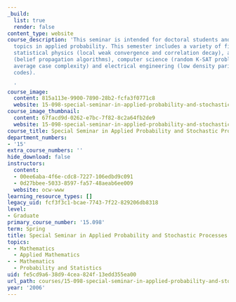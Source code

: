 ```yaml
---
_build:
  list: true
  render: false
content_type: website
course_description: 'This seminar is intended for doctoral students and discusses
  topics in applied probability. This semester includes a variety of fields, namely
  statistical physics (local weak convergence and correlation decay), artificial intelligence
  (belief propagation algorithms), computer science (random K-SAT problem, coloring,
  average case complexity) and electrical engineering (low density parity check (LDPC)
  codes).

  '
course_image:
  content: 815a113e-9900-7890-28b2-fcfa3f0771c8
  website: 15-098-special-seminar-in-applied-probability-and-stochastic-processes-spring-2006
course_image_thumbnail:
  content: 67facd9d-0262-e7bc-7f82-8c2a64fb2de9
  website: 15-098-special-seminar-in-applied-probability-and-stochastic-processes-spring-2006
course_title: Special Seminar in Applied Probability and Stochastic Processes
department_numbers:
- '15'
extra_course_numbers: ''
hide_download: false
instructors:
  content:
  - 00ee6aba-4f6e-cdc8-7227-106edbd9c091
  - 0d27bbee-5033-8597-fa57-48aeab6ee009
  website: ocw-www
learning_resource_types: []
legacy_uid: fcf3f3c1-bcae-7743-7f22-829206db8318
level:
- Graduate
primary_course_number: '15.098'
term: Spring
title: Special Seminar in Applied Probability and Stochastic Processes
topics:
- - Mathematics
  - Applied Mathematics
- - Mathematics
  - Probability and Statistics
uid: fe5cd9a6-38d9-4cea-824f-13edd355ea00
url_path: courses/15-098-special-seminar-in-applied-probability-and-stochastic-processes-spring-2006
year: '2006'
---
```

